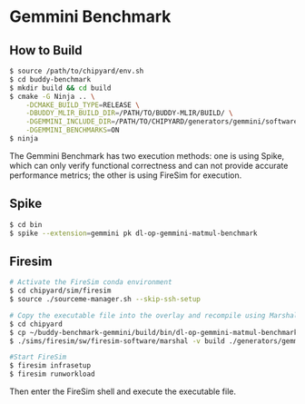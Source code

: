 # Gemmini Benchmark
## How to Build

```bash
$ source /path/to/chipyard/env.sh
$ cd buddy-benchmark
$ mkdir build && cd build
$ cmake -G Ninja .. \
    -DCMAKE_BUILD_TYPE=RELEASE \
    -DBUDDY_MLIR_BUILD_DIR=/PATH/TO/BUDDY-MLIR/BUILD/ \
    -DGEMMINI_INCLUDE_DIR=/PATH/TO/CHIPYARD/generators/gemmini/software/gemmini-rocc-tests/include/ \
    -DGEMMINI_BENCHMARKS=ON
$ ninja
```

The Gemmini Benchmark has two execution methods: one is using Spike, which can only verify functional correctness and can not provide accurate performance metrics; the other is using FireSim for execution.


## Spike
```bash
$ cd bin
$ spike --extension=gemmini pk dl-op-gemmini-matmul-benchmark
```

## Firesim

```bash
# Activate the FireSim conda environment
$ cd chipyard/sim/firesim 
$ source ./sourceme-manager.sh --skip-ssh-setup

# Copy the executable file into the overlay and recompile using Marshal
$ cd chipyard
$ cp ~/buddy-benchmark-gemmini/build/bin/dl-op-gemmini-matmul-benchmark ./generators/gemmini/software/overlay/root/BuddyGemmini/
$ ./sims/firesim/sw/firesim-software/marshal -v build ./generators/gemmini/software/gemmini-tests-interactive.json && ./sims/firesim/sw/firesim-software/marshal -v install ./generators/gemmini/software/gemmini-tests-interactive.json

#Start FireSim
$ firesim infrasetup
$ firesim runworkload
```
Then enter the FireSim shell and execute the executable file.